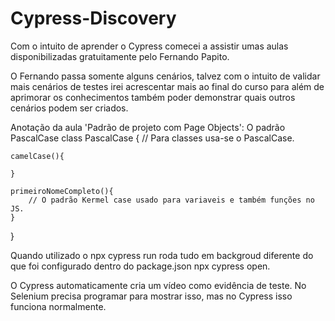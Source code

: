 # Cypress-Discovery
Com o intuito de aprender o Cypress comecei a assistir umas aulas disponibilizadas gratuitamente pelo Fernando Papito. 

O Fernando passa somente alguns cenários, talvez com o intuito de validar mais cenários de testes irei acrescentar mais ao final do curso para além de aprimorar os conhecimentos também poder demonstrar quais outros cenários podem ser criados. 

Anotação da aula 'Padrão de projeto com Page Objects':
O padrão PascalCase
    class PascalCase {
        // Para classes usa-se o PascalCase.

    camelCase(){

    }

    primeiroNomeCompleto(){
        // O padrão Kermel case usado para variaveis e também funções no JS.
    }
}

Quando utilizado o npx cypress run roda tudo em backgroud diferente do que foi configurado dentro do package.json npx cypress open. 

O Cypress automaticamente cria um vídeo como evidência de teste. No Selenium precisa programar para mostrar isso, mas no Cypress isso funciona normalmente. 